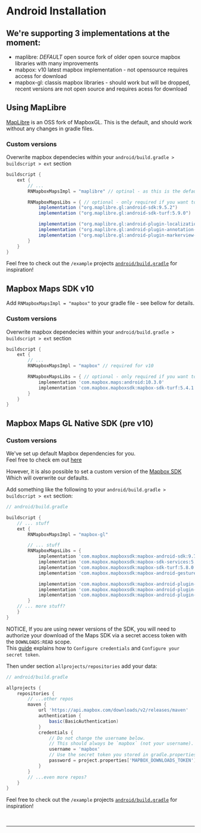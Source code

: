 # Android Installation

## We're supporting 3 implementations at the moment:

  - maplibre: *DEFAULT* open source fork of older open source mapbox libraries with many improvements
  - mabpox: v10 latest mapbox implementation - not opensource requires access for download
  - mapbox-gl: classis mapbox libraries - should work but will be dropped, recent versions are not open source and requires acess for download


## Using MapLibre

[MapLibre](https://github.com/maplibre/maplibre-gl-native) is an OSS fork of MapboxGL.
This is the default, and should work without any changes in gradle files.

### Custom versions

Overwrite mapbox dependecies within your `android/build.gradle > buildscript > ext` section

```groovy
buildscript {
    ext {
        // ...
        RNMapboxMapsImpl = "maplibre" // optinal - as this is the default

        RNMapboxMapsLibs = { // optional - only required if you want to customize it
            implementation ("org.maplibre.gl:android-sdk:9.5.2")
            implementation ("org.maplibre.gl:android-sdk-turf:5.9.0")

            implementation ("org.maplibre.gl:android-plugin-localization-v9:1.0.0")
            implementation ("org.maplibre.gl:android-plugin-annotation-v9:1.0.0")
            implementation ("org.maplibre.gl:android-plugin-markerview-v9:1.0.0")
        }
    }
}
```

Feel free to check out the `/example` projects [`android/build.gradle`](https://github.com/rnmapbox/maps/blob/master/example/android/build.gradle) for inspiration!

## Mapbox Maps SDK v10

Add `RNMapboxMapsImpl = "mapbox"` to your gradle file - see bellow for details.

### Custom versions

Overwrite mapbox dependecies within your `android/build.gradle > buildscript > ext` section


```groovy
buildscript {
    ext {
        // ...
        RNMapboxMapsImpl = "mapbox" // required for v10

        RNMapboxMapsLibs = { // optional - only required if you want to customize it
            implementation 'com.mapbox.maps:android:10.3.0'
            implementation 'com.mapbox.mapboxsdk:mapbox-sdk-turf:5.4.1'
        }
    }
}
```

## Mapbox Maps GL Native SDK (pre v10)


### Custom versions

We've set up default Mapbox dependencies for you.  
Feel free to check em out [here](https://github.com/rnmapbox/maps/blob/eca4858744cab134b06ae455bcdacc63233318a5/android/rctmgl/build.gradle#L55-L76)

However, it is also possible to set a custom version of the [Mapbox SDK](https://github.com/mapbox/mapbox-gl-native-android)  
Which will overwrite our defaults.

Add something like the following to your `android/build.gradle > buildscript > ext` section:

```groovy
// android/build.gradle

buildscript {
    // ... stuff
    ext {
        RNMapboxMapsImpl = "mapbox-gl"

        // ... stuff
        RNMapboxMapsLibs = {
            implementation 'com.mapbox.mapboxsdk:mapbox-android-sdk:9.7.1'
            implementation 'com.mapbox.mapboxsdk:mapbox-sdk-services:5.8.0'
            implementation 'com.mapbox.mapboxsdk:mapbox-sdk-turf:5.8.0'
            implementation 'com.mapbox.mapboxsdk:mapbox-android-gestures:0.7.0'

            implementation 'com.mapbox.mapboxsdk:mapbox-android-plugin-annotation-v9:0.8.0'
            implementation 'com.mapbox.mapboxsdk:mapbox-android-plugin-localization-v9:0.14.0'
            implementation 'com.mapbox.mapboxsdk:mapbox-android-plugin-markerview-v9:0.4.0'
        }
    // ... more stuff?
    }
}
```

NOTICE, If you are using newer versions of the SDK, you will need to authorize your download of the Maps SDK via a secret access token with the `DOWNLOADS:READ` scope.  
This [guide](https://docs.mapbox.com/android/maps/guides/install/#configure-credentials) explains how to `Configure credentials` and `Configure your secret token`.

Then under section `allprojects/repositories` add your data:

```groovy
// android/build.gradle

allprojects {
    repositories {
        // ...other repos
        maven {
            url 'https://api.mapbox.com/downloads/v2/releases/maven'
            authentication {
                basic(BasicAuthentication)
            }
            credentials {
                // Do not change the username below.
                // This should always be `mapbox` (not your username).
                username = 'mapbox'
                // Use the secret token you stored in gradle.properties as the password
                password = project.properties['MAPBOX_DOWNLOADS_TOKEN'] ?: ""
            }
        }
        // ...even more repos?
    }
}
```

Feel free to check out the `/example` projects [`android/build.gradle`](https://github.com/rnmapbox/maps/blob/main/example/android/build.gradle) for inspiration!

<br>

---

<br>



